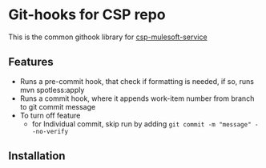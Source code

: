 # Git-hooks for CSP repo
This is the common githook library for [csp-mulesoft-service](https://github.com/mulesoft/csp-mulesoft-service)

## Features

- Runs a pre-commit hook, that check if formatting is needed, if so, runs mvn spotless:apply
- Runs a commit hook, where it appends work-item number from branch to git commit message
- To turn off feature
  - for Individual commit, skip run by adding `git commit -m "message" --no-verify`

## Installation
